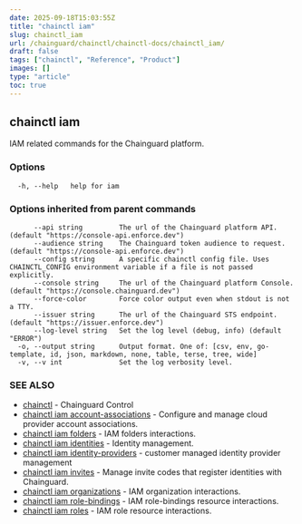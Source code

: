 ```yaml
---
date: 2025-09-18T15:03:55Z
title: "chainctl iam"
slug: chainctl_iam
url: /chainguard/chainctl/chainctl-docs/chainctl_iam/
draft: false
tags: ["chainctl", "Reference", "Product"]
images: []
type: "article"
toc: true
---
```

## chainctl iam

IAM related commands for the Chainguard platform.

### Options

```
  -h, --help   help for iam
```

### Options inherited from parent commands

```
      --api string         The url of the Chainguard platform API. (default "https://console-api.enforce.dev")
      --audience string    The Chainguard token audience to request. (default "https://console-api.enforce.dev")
      --config string      A specific chainctl config file. Uses CHAINCTL_CONFIG environment variable if a file is not passed explicitly.
      --console string     The url of the Chainguard platform Console. (default "https://console.chainguard.dev")
      --force-color        Force color output even when stdout is not a TTY.
      --issuer string      The url of the Chainguard STS endpoint. (default "https://issuer.enforce.dev")
      --log-level string   Set the log level (debug, info) (default "ERROR")
  -o, --output string      Output format. One of: [csv, env, go-template, id, json, markdown, none, table, terse, tree, wide]
  -v, --v int              Set the log verbosity level.
```

### SEE ALSO

* [chainctl](/chainguard/chainctl/chainctl-docs/chainctl/)	 - Chainguard Control
* [chainctl iam account-associations](/chainguard/chainctl/chainctl-docs/chainctl_iam_account-associations/)	 - Configure and manage cloud provider account associations.
* [chainctl iam folders](/chainguard/chainctl/chainctl-docs/chainctl_iam_folders/)	 - IAM folders interactions.
* [chainctl iam identities](/chainguard/chainctl/chainctl-docs/chainctl_iam_identities/)	 - Identity management.
* [chainctl iam identity-providers](/chainguard/chainctl/chainctl-docs/chainctl_iam_identity-providers/)	 - customer managed identity provider management
* [chainctl iam invites](/chainguard/chainctl/chainctl-docs/chainctl_iam_invites/)	 - Manage invite codes that register identities with Chainguard.
* [chainctl iam organizations](/chainguard/chainctl/chainctl-docs/chainctl_iam_organizations/)	 - IAM organization interactions.
* [chainctl iam role-bindings](/chainguard/chainctl/chainctl-docs/chainctl_iam_role-bindings/)	 - IAM role-bindings resource interactions.
* [chainctl iam roles](/chainguard/chainctl/chainctl-docs/chainctl_iam_roles/)	 - IAM role resource interactions.

